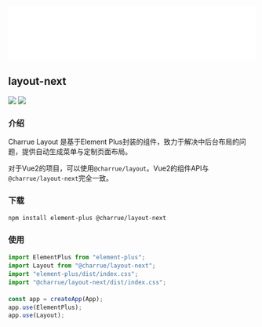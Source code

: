 ![](https://raw.githubusercontent.com/ckangwen/image-host/main/images/charrue-layout.svg)

## layout-next
 ![](https://img.shields.io/npm/dt/@charrue/layout-next.svg)
 ![](https://img.shields.io/npm/v/@charrue/layout-next.svg)

### 介绍
Charrue Layout 是基于Element Plus封装的组件，致力于解决中后台布局的问题，提供自动生成菜单与定制页面布局。

对于Vue2的项目，可以使用`@charrue/layout`。Vue2的组件API与`@charrue/layout-next`完全一致。

### 下载

``` bash
npm install element-plus @charrue/layout-next
```

### 使用

``` js
import ElementPlus from "element-plus";
import Layout from "@charrue/layout-next";
import "element-plus/dist/index.css";
import "@charrue/layout-next/dist/index.css";

const app = createApp(App);
app.use(ElementPlus);
app.use(Layout);
```

